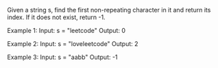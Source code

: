 Given a string s, find the first non-repeating character in it and return its index. If it does not exist, return -1.

Example 1:
Input: s = "leetcode"
Output: 0



Example 2:
Input: s = "loveleetcode"
Output: 2


Example 3:
Input: s = "aabb"
Output: -1